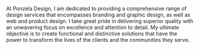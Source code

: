 At Ponzela Design, I am dedicated to providing a comprehensive range of design services that encompasses branding and graphic design, as well as web and product design. I take great pride in delivering superior quality with an unwavering focus on excellence and attention to detail. My ultimate objective is to create functional and distinctive solutions that have the power to transform the lives of the clients and the communities they serve.